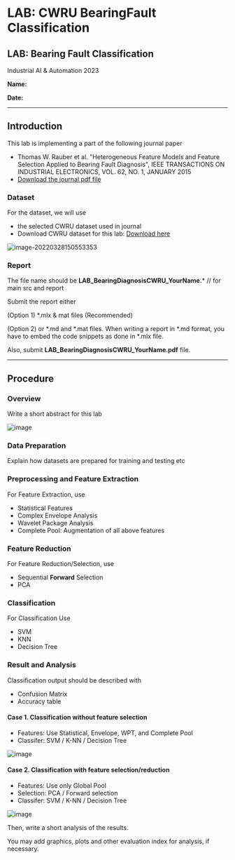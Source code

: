 # LAB: CWRU BearingFault Classification

## LAB: Bearing Fault Classification

Industrial AI & Automation 2023

**Name:**

**Date:**

***

## Introduction

This lab is implementing a part of the following journal paper

* Thomas W. Rauber et al. "Heterogeneous Feature Models and Feature Selection Applied to Bearing Fault Diagnosis", IEEE TRANSACTIONS ON INDUSTRIAL ELECTRONICS, VOL. 62, NO. 1, JANUARY 2015
* [Download the journal pdf file](https://github.com/ykkimhgu/digitaltwinNautomation-src/blob/main/Heterogeneous%20Feature%20Models%20and%20Feature%20Selection%20Applied%20to%20Bearing%20Fault%20Diagnosis.pdf)

### Dataset

For the dataset, we will use

* the selected CWRU dataset used in journal
* Download CWRU dataset for this lab: [Download here](https://drive.google.com/file/d/1pv-0E8hA77Nr5-gHwVgPq3PR2rdyCj_-/view?usp=sharing)

![image-20220328150553353](https://user-images.githubusercontent.com/38373000/160838885-b74dc1af-4bc9-4bd1-a76f-0bff7f5dd00a.png)

### Report

The file name should be **LAB\_BearingDiagnosisCWRU\_YourName.**\* // for main src and report

Submit the report either

(Option 1) \*.mlx & mat files (Recommended)

(Option 2) or \*.md and \*.mat files. When writing a report in \*.md format, you have to embed the code snippets as done in \*.mlx file.

Also, submit **LAB\_BearingDiagnosisCWRU\_YourName.pdf** file.

***

## Procedure

### Overview

Write a short abstract for this lab

![image](https://user-images.githubusercontent.com/38373000/228200357-9c5b14ef-ec7a-4309-981b-4b0f37e1dfd8.png)

### Data Preparation

Explain how datasets are prepared for training and testing etc

### Preprocessing and Feature Extraction

For Feature Extraction, use

* Statistical Features
* Complex Envelope Analysis
* Wavelet Package Analysis
* Complete Pool: Augmentation of all above features

### Feature Reduction

For Feature Reduction/Selection, use

* Sequential **Forward** Selection
* PCA

### Classification

For Classification Use

* SVM
* KNN
* Decision Tree

### Result and Analysis

Classification output should be described with

* Confusion Matrix
* Accuracy table

#### Case 1. Classification without feature selection

* Features: Use Statistical, Envelope, WPT, and Complete Pool
* Classifer: SVM / K-NN / Decision Tree

![image](https://user-images.githubusercontent.com/38373000/228201484-742f9cc6-a45b-44f0-a776-a0abbd13618e.png)

#### Case 2. Classification with feature selection/reduction

* Features: Use only Global Pool
* Selection: PCA / Forward selection
* Classifer: SVM / K-NN / Decision Tree

![image](https://user-images.githubusercontent.com/38373000/228202257-9a797efb-5f86-4bff-bdf4-f4ca45f27470.png)

Then, write a short analysis of the results.

You may add graphics, plots and other evaluation index for analysis, if necessary.
